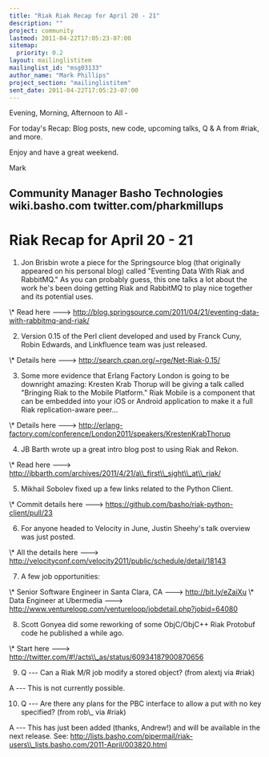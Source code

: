 ```yaml
---
title: "Riak Riak Recap for April 20 - 21"
description: ""
project: community
lastmod: 2011-04-22T17:05:23-07:00
sitemap:
  priority: 0.2
layout: mailinglistitem
mailinglist_id: "msg03133"
author_name: "Mark Phillips"
project_section: "mailinglistitem"
sent_date: 2011-04-22T17:05:23-07:00
---
```



Evening, Morning, Afternoon to All -

For today's Recap: Blog posts, new code, upcoming talks, Q & A from
#riak, and more.

Enjoy and have a great weekend.

Mark

Community Manager
Basho Technologies
wiki.basho.com
twitter.com/pharkmillups
-------------------------

Riak Recap for April 20 - 21
=====================

1) Jon Brisbin wrote a piece for the Springsource blog (that
originally appeared on his personal blog) called "Eventing Data With
Riak and RabbitMQ." As you can probably guess, this one talks a lot
about the work he's been doing getting Riak and RabbitMQ to play nice
together and its potential uses.

\\* Read here ---&gt;
http://blog.springsource.com/2011/04/21/eventing-data-with-rabbitmq-and-riak/

2) Version 0.15 of the Perl client developed and used by Franck Cuny,
Robin Edwards, and Linkfluence team was just released.

\\* Details here ---&gt; http://search.cpan.org/~rge/Net-Riak-0.15/

3) Some more evidence that Erlang Factory London is going to be
downright amazing: Kresten Krab Thorup will be giving a talk called
"Bringing Riak to the Mobile Platform." Riak Mobile is a component
that can be embedded into your iOS or Android application to make it a
full Riak replication-aware peer...

\\* Details here ---&gt;
http://erlang-factory.com/conference/London2011/speakers/KrestenKrabThorup

4) JB Barth wrote up a great intro blog post to using Riak and Rekon.

\\* Read here ---&gt; http://jbbarth.com/archives/2011/4/21/a\\_first\\_sight\\_at\\_riak/

5) Mikhail Sobolev fixed up a few links related to the Python Client.

\\* Commit details here ---&gt; https://github.com/basho/riak-python-client/pull/23

6) For anyone headed to Velocity in June, Justin Sheehy's talk
overview was just posted.

\\* All the details here ---&gt;
http://velocityconf.com/velocity2011/public/schedule/detail/18143

7) A few job opportunities:

\\* Senior Software Engineer in Santa Clara, CA ---&gt; http://bit.ly/eZaiXu
\\* Data Engineer at Ubermedia ---&gt;
http://www.ventureloop.com/ventureloop/jobdetail.php?jobid=64080

8) Scott Gonyea did some reworking of some ObjC/ObjC++ Riak Protobuf
code he published a while ago.

\\* Start here ---&gt; http://twitter.com/#!/acts\\_as/status/60934187900870656

9) Q --- Can a Riak M/R job modify a stored object? (from alextj via #riak)

 A --- This is not currently possible.

10) Q --- Are there any plans for the PBC interface to allow a put
with no key specified? (from rob\\_ via #riak)

 A --- This has just been added (thanks, Andrew!) and will be
available in the next release. See:
http://lists.basho.com/pipermail/riak-users\\_lists.basho.com/2011-April/003820.html

